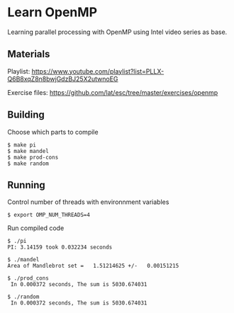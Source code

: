# Learn OpenMP

Learning parallel processing with OpenMP using Intel video series as base.

## Materials

Playlist:
https://www.youtube.com/playlist?list=PLLX-Q6B8xqZ8n8bwjGdzBJ25X2utwnoEG

Exercise files:
https://github.com/lat/esc/tree/master/exercises/openmp

## Building

Choose which parts to compile
```
$ make pi
$ make mandel
$ make prod-cons
$ make random
```

## Running

Control number of threads with environnment variables
```
$ export OMP_NUM_THREADS=4
```

Run compiled code
```
$ ./pi
PI: 3.14159 took 0.032234 seconds

$ ./mandel
Area of Mandlebrot set =   1.51214625 +/-   0.00151215

$ ./prod_cons
 In 0.000372 seconds, The sum is 5030.674031

$ ./random
 In 0.000372 seconds, The sum is 5030.674031
```